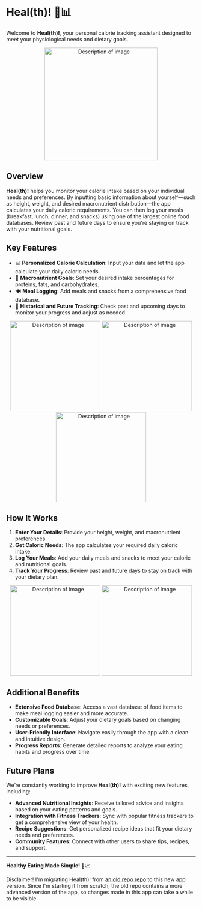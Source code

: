# Heal(th)! 🍏📊

Welcome to **Heal(th)!**, your personal calorie tracking assistant designed to meet your physiological needs and dietary goals.

<p align="center">
  <img src="https://github.com/user-attachments/assets/91a28b7a-71eb-4b06-a235-c79867ea17c1" alt="Description of image" width="300"/>
</p>

## Overview

**Heal(th)!** helps you monitor your calorie intake based on your individual needs and preferences. By inputting basic information about yourself—such as height, weight, and desired macronutrient distribution—the app calculates your daily caloric requirements. You can then log your meals (breakfast, lunch, dinner, and snacks) using one of the largest online food databases. Review past and future days to ensure you're staying on track with your nutritional goals.

## Key Features

- 📊 **Personalized Calorie Calculation**: Input your data and let the app calculate your daily caloric needs.
- 🥗 **Macronutrient Goals**: Set your desired intake percentages for proteins, fats, and carbohydrates.
- 🍽️ **Meal Logging**: Add meals and snacks from a comprehensive food database.
- 📅 **Historical and Future Tracking**: Check past and upcoming days to monitor your progress and adjust as needed.

<p align="center">
  <img src="https://github.com/user-attachments/assets/0b408601-e82a-4ca7-a6bc-a44339501dd4" alt="Description of image" width="240"/>
    <img src="https://github.com/user-attachments/assets/66f4509e-42a9-4f2f-bad4-badf81c60baa" alt="Description of image" width="240"/>
  <img src="https://github.com/user-attachments/assets/0a809427-c1c5-4751-a11e-6886b74f983d" alt="Description of image" width="240"/>
</p>

## How It Works

1. **Enter Your Details**: Provide your height, weight, and macronutrient preferences.
2. **Get Caloric Needs**: The app calculates your required daily caloric intake.
3. **Log Your Meals**: Add your daily meals and snacks to meet your caloric and nutritional goals.
4. **Track Your Progress**: Review past and future days to stay on track with your dietary plan.

<p align="center">
    <img src="https://github.com/user-attachments/assets/1d3be5bb-0b0c-45a3-889d-29500d55ff58" alt="Description of image" width="240"/>
    <img src="https://github.com/user-attachments/assets/016955ee-8964-4b98-8220-e09f50b9ab6c" alt="Description of image" width="240"/>
</p>

## Additional Benefits

- **Extensive Food Database**: Access a vast database of food items to make meal logging easier and more accurate.
- **Customizable Goals**: Adjust your dietary goals based on changing needs or preferences.
- **User-Friendly Interface**: Navigate easily through the app with a clean and intuitive design.
- **Progress Reports**: Generate detailed reports to analyze your eating habits and progress over time.

## Future Plans

We’re constantly working to improve **Heal(th)!** with exciting new features, including:

- **Advanced Nutritional Insights**: Receive tailored advice and insights based on your eating patterns and goals.
- **Integration with Fitness Trackers**: Sync with popular fitness trackers to get a comprehensive view of your health.
- **Recipe Suggestions**: Get personalized recipe ideas that fit your dietary needs and preferences.
- **Community Features**: Connect with other users to share tips, recipes, and support.

---

**Healthy Eating Made Simple!** 🍎📈

Disclaimer! I'm migrating Heal(th)! from [an old repo repo](https://github.com/marmatsan/heal-th-preview) to this new app version. Since I'm starting it from scratch, the old repo contains a more advanced version of the app, so changes made in this app can take a while to be visible
